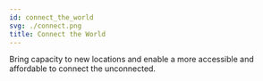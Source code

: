 ```yaml
---
id: connect_the_world
svg: ./connect.png
title: Connect the World
---
```


Bring capacity to new locations and enable a more accessible and affordable to connect the unconnected.
